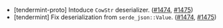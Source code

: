 - [tendermint-proto] Intoduce `CowStr` deserializer.
  ([\#1474](https://github.com/informalsystems/tendermint-rs/issues/1474), [\#1475](https://github.com/informalsystems/tendermint-rs/pull/1475))
- [tendermint] Fix deserialization from `serde_json::Value`.
  ([\#1474](https://github.com/informalsystems/tendermint-rs/issues/1474), [\#1475](https://github.com/informalsystems/tendermint-rs/pull/1475))
